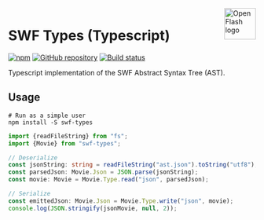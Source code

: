 <a href="https://github.com/open-flash/open-flash">
    <img src="https://raw.githubusercontent.com/open-flash/open-flash/master/logo.png"
    alt="Open Flash logo" title="Open Flash" align="right" width="64" height="64" />
</a>

# SWF Types (Typescript)

[![npm](https://img.shields.io/npm/v/swf-types.svg)](https://www.npmjs.com/package/swf-types)
[![GitHub repository](https://img.shields.io/badge/Github-open--flash%2Fswf--types-blue.svg)](https://github.com/open-flash/swf-types)
[![Build status](https://img.shields.io/travis/com/open-flash/swf-types/master.svg)](https://travis-ci.com/open-flash/swf-types)

Typescript implementation of the SWF Abstract Syntax Tree (AST).

## Usage

```shell
# Run as a simple user
npm install -S swf-types
```

```typescript
import {readFileString} from "fs";
import {Movie} from "swf-types";

// Deserialize
const jsonString: string = readFileString("ast.json").toString("utf8");
const parsedJson: Movie.Json = JSON.parse(jsonString);
const movie: Movie = Movie.Type.read("json", parsedJson);

// Serialize
const emittedJson: Movie.Json = Movie.Type.write("json", movie);
console.log(JSON.stringify(jsonMovie, null, 2));
```
